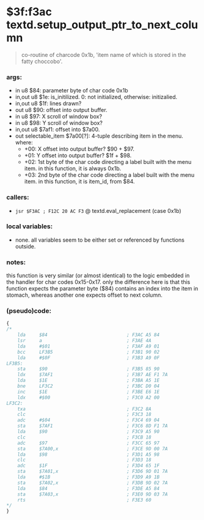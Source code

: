 ﻿





# $3f:f3ac textd.setup_output_ptr_to_next_column
> co-routine of charcode 0x1b, 'item name of which is stored in the fatty choccobo'.

### args:
+	in u8 $84: parameter byte of char code 0x1b
+	in,out u8 $1e: is_initilized. 0: not initialized, otherwise: initizalied.
+	in,out u8 $1f: lines drawn?
+	out u8 $90: offset into output buffer.
+	in u8 $97: X scroll of window box?
+	in u8 $98: Y scroll of window box?
+	in,out u8 $7af1: offset into $7a00.
+	out selectable_item $7a00[?]: 4-tuple describing item in the menu. where:
	- +00: X offset into output buffer? $90 + $97.
	- +01: Y offset into output buffer? $1f + $98.
	- +02: 1st byte of the char code directing a label built with the menu item. in this function, it is always 0x1b.
	- +03: 2nd byte of the char code directing a label built with the menu item. in this function, it is item_id, from $84.

### callers:
+	`jsr $F3AC ; F12C 20 AC F3` @ textd.eval_replacement (case 0x1b)

### local variables:
+	none. all variables seem to be either set or referenced by functions outside.

### notes:
this function is very similar (or almost identical) to the logic embedded in the handler for char codes 0x15-0x17.
only the difference here is that this function expects the parameter byte ($84) contains an index into the item in stomach,
whereas another one expects offset to next column.

### (pseudo)code:
```js
{
/*
	lda     $84                             ; F3AC A5 84
	lsr     a                               ; F3AE 4A
	lda     #$01                            ; F3AF A9 01
	bcc     LF3B5                           ; F3B1 90 02
	lda     #$0F                            ; F3B3 A9 0F
LF3B5:
	sta     $90                             ; F3B5 85 90
	ldx     $7AF1                           ; F3B7 AE F1 7A
	lda     $1E                             ; F3BA A5 1E
	bne     LF3C2                           ; F3BC D0 04
	inc     $1E                             ; F3BE E6 1E
	ldx     #$00                            ; F3C0 A2 00
LF3C2:
	txa                                     ; F3C2 8A
	clc                                     ; F3C3 18
	adc     #$04                            ; F3C4 69 04
	sta     $7AF1                           ; F3C6 8D F1 7A
	lda     $90                             ; F3C9 A5 90
	clc                                     ; F3CB 18
	adc     $97                             ; F3CC 65 97
	sta     $7A00,x                         ; F3CE 9D 00 7A
	lda     $98                             ; F3D1 A5 98
	clc                                     ; F3D3 18
	adc     $1F                             ; F3D4 65 1F
	sta     $7A01,x                         ; F3D6 9D 01 7A
	lda     #$1B                            ; F3D9 A9 1B
	sta     $7A02,x                         ; F3DB 9D 02 7A
	lda     $84                             ; F3DE A5 84
	sta     $7A03,x                         ; F3E0 9D 03 7A
	rts                                     ; F3E3 60
*/
}
```






